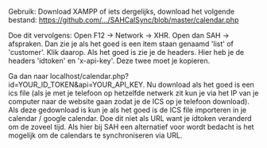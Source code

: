 Gebruik:
Download XAMPP of iets dergelijks, download het volgende bestand:
https://github.com/.../SAHCalSync/blob/master/calendar.php

Doe dit vervolgens: Open F12 -> Network -> XHR.
Open dan SAH -> afspraken.
Dan zie je als het goed is een item staan genaamd 'list' of 'customer'.
Klik daarop. Als het goed is zie je de headers. Hier heb je de headers 'idtoken' en 'x-api-key'. Deze twee moet je kopieren.

Ga dan naar localhost/calendar.php?id=YOUR_ID_TOKEN&api=YOUR_API_KEY.
Nu download als het goed is een ics file (als je met je telefoon op hetzelfde netwerk zit kun je via het IP van je computer naar de website gaan zodat je de ICS op je telefoon download).
Als deze gedownload is kun je als het goed is de ICS file importeren in je calendar / google calendar.
Doe dit niet als URL want je idtoken veranderd om de zoveel tijd. Als hier bij SAH een alternatief voor wordt bedacht is het mogelijk om de calendars te synchroniseren via URL.
